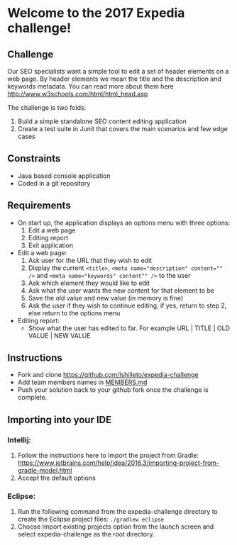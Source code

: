 Welcome to the 2017 Expedia challenge!
====================================================================
Challenge
----------

Our SEO specialists want a simple tool to edit a set of header elements on a web page. By header elements we mean the title and the description and keywords metadata. You can read more about them here http://www.w3schools.com/html/html_head.asp 

The challenge is two folds:

1. Build a simple standalone SEO content editing application
2. Create a test suite in Junit that covers the main scenarios and few edge cases

Constraints
------------
* Java based console application
* Coded in a git repository

Requirements
------------
* On start up, the application displays an options menu with three options:
    1. Edit a web page
    2. Editing report
    3. Exit application
* Edit a web page:
    1. Ask user for the URL that they wish to edit
    2. Display the current `<title>`, `<meta name="description" content="" />` and `<meta name="keywords" content"" />` to the user
    3. Ask which element they would like to edit
    4. Ask what the user wants the new content for that element to be
    5. Save the old value and new value (in memory is fine)
    6. Ask the user if they wish to continue editing, if yes, return to step 2, else return to the options menu
* Editing report:
    * Show what the user has edited to far. For example URL | TITLE | OLD VALUE | NEW VALUE 

Instructions
-------------
* Fork and clone <https://github.com/lshilleto/expedia-challenge>
* Add team members names in [MEMBERS.md](MEMBERS.md)
* Push your solution back to your github fork once the challenge is complete.

Importing into your IDE
-------------------
### Intellij:
1. Follow the instructions here to import the project from Gradle: https://www.jetbrains.com/help/idea/2016.3/importing-project-from-gradle-model.html
3. Accept the default options

### Eclipse:
1. Run the following command from the expedia-challenge directory to create the Eclipse project files: `./gradlew eclipse`
2. Choose Import existing projects option from the launch screen and select expedia-challenge as the root directory.   
